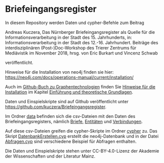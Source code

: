 # Briefeingangsregister

In diesem Repository werden Daten und cypher-Befehle zum Beitrag

Andreas Kuczera, Das Nürnberger Briefeingangsregister als Quelle für die Informationsverarbeitung in der Stadt des 15. Jahrhunderts, in: Informationsverarbeitung in der Stadt des 12.-16. Jahrhundert. Beiträge des interdisziplinären (Post-)Doc-Workshop des Trierer Zentrums für Mediävistik im November 2018, hrsg. von Eric Burkart und Vincenz Schwab

veröffentlicht.

Hinweise für die Installation von neo4j finden sie hier: https://neo4j.com/docs/operations-manual/current/installation/

Auch im [Github-Buch zu Graphentechnologien](https://kuczera.github.io/Graphentechnologien) finden Sie [Hinweise für die Installation](https://kuczera.github.io/Graphentechnologien/05_Einfuehrung_und_Theorie.html#installation-und-start) im Kapitel [Einführung und theoretische Grundlagen](https://kuczera.github.io/Graphentechnologien/05_Einfuehrung_und_Theorie.html).

Daten und Einspielskripte sind auf Github veröffentlicht unter https://github.com/kuczera/Briefeingangsregister.

Im Ordner [data](https://github.com/kuczera/Briefeingangsregister/tree/master/data) befinden sich die csv-Dateien mit den Daten des Briefeingangsregisters, nämlich [Briefe](https://github.com/kuczera/Briefeingangsregister/blob/master/data/Briefe.csv), [Entitäten](https://github.com/kuczera/Briefeingangsregister/blob/master/data/Entitaeten.csv) und [Verbindungen](https://github.com/kuczera/Briefeingangsregister/blob/master/data/Verbindungen.csv).

Auf diese csv-Dateien greifen die cypher-Skripte im Ordner [cypher](https://github.com/kuczera/Briefeingangsregister/tree/master/cypher) zu. Das Skript [DatenbankErstellen.cyp](https://github.com/kuczera/Briefeingangsregister/raw/master/cypher/DatenbankErstellen.cyp) erstellt die neo4j-Datenbank und in der Datei [Abfragen.cyp](https://github.com/kuczera/Briefeingangsregister/raw/master/cypher/Abfragen.cyp) sind verschiedene Beispiel für Abfragen enthalten.

Die Daten und Einspielskripte stehen unter CC-BY-4.0-Lizenz der Akademie der Wissenschaften und der Literatur Mainz.

